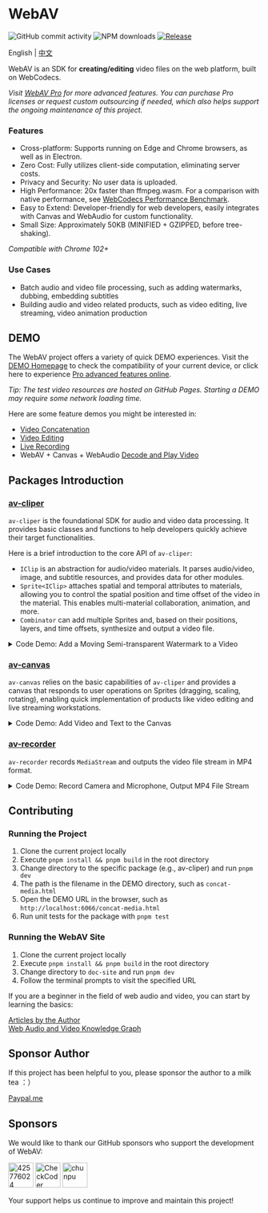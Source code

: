 # WebAV

![GitHub commit activity](https://img.shields.io/github/commit-activity/m/WebAV-Tech/WebAV)
![NPM downloads](https://img.shields.io/npm/dm/@webav/av-cliper)
[![Release](https://github.com/WebAV-Tech/WebAV/actions/workflows/release.yml/badge.svg)](https://github.com/WebAV-Tech/WebAV/actions/workflows/release.yml)

English | [中文](./README_CN.md)

WebAV is an SDK for **creating/editing** video files on the web platform, built on WebCodecs.

_Visit [WebAV Pro](https://github.com/WebAV-Tech/WebAV-Pro) for more advanced features. You can purchase Pro licenses or request custom outsourcing if needed, which also helps support the ongoing maintenance of this project._

### Features

- Cross-platform: Supports running on Edge and Chrome browsers, as well as in Electron.
- Zero Cost: Fully utilizes client-side computation, eliminating server costs.
- Privacy and Security: No user data is uploaded.
- High Performance: 20x faster than ffmpeg.wasm. For a comparison with native performance, see [WebCodecs Performance Benchmark](https://hughfenghen.github.io/posts/2024/07/27/webcodecs-performance-benchmark/).
- Easy to Extend: Developer-friendly for web developers, easily integrates with Canvas and WebAudio for custom functionality.
- Small Size: Approximately 50KB (MINIFIED + GZIPPED, before tree-shaking).

_Compatible with Chrome 102+_

### Use Cases

- Batch audio and video file processing, such as adding watermarks, dubbing, embedding subtitles
- Building audio and video related products, such as video editing, live streaming, video animation production

## DEMO

The WebAV project offers a variety of quick DEMO experiences. Visit the [DEMO Homepage](https://webav-tech.github.io/WebAV/demo) to check the compatibility of your current device, or click here to experience [Pro advanced features online](https://webav-tech.github.io/WebAV-Pro/demo).

_Tip: The test video resources are hosted on GitHub Pages. Starting a DEMO may require some network loading time._

Here are some feature demos you might be interested in:

- [Video Concatenation](https://webav-tech.github.io/WebAV/demo/2_1-concat-video)
- [Video Editing](https://webav-tech.github.io/WebAV/demo/6_4-video-editor)
- [Live Recording](https://webav-tech.github.io/WebAV/demo/4_2-recorder-avcanvas)
- WebAV + Canvas + WebAudio [Decode and Play Video](https://webav-tech.github.io/WebAV/demo/1_1-decode-video)

## Packages Introduction

### [av-cliper](https://webav-tech.github.io/WebAV/_api/av-cliper/)

`av-cliper` is the foundational SDK for audio and video data processing. It provides basic classes and functions to help developers quickly achieve their target functionalities.

Here is a brief introduction to the core API of `av-cliper`:

- `IClip` is an abstraction for audio/video materials. It parses audio/video, image, and subtitle resources, and provides data for other modules.
- `Sprite<IClip>` attaches spatial and temporal attributes to materials, allowing you to control the spatial position and time offset of the video in the material. This enables multi-material collaboration, animation, and more.
- `Combinator` can add multiple Sprites and, based on their positions, layers, and time offsets, synthesize and output a video file.

<details>
<summary style="cursor: pointer;"> Code Demo: Add a Moving Semi-transparent Watermark to a Video </summary>

```js
import {
  ImgClip,
  MP4Clip,
  OffscreenSprite,
  renderTxt2ImgBitmap,
  Combinator,
} from '@webav/av-cliper';

const spr1 = new OffscreenSprite(
  new MP4Clip((await fetch('./video/bunny.mp4')).body),
);
const spr2 = new OffscreenSprite(
  new ImgClip(
    await renderTxt2ImgBitmap(
      'Watermark',
      `font-size:40px; color: white; text-shadow: 2px 2px 6px red;`,
    ),
  ),
);
spr2.time = { offset: 0, duration: 5e6 };
spr2.setAnimation(
  {
    '0%': { x: 0, y: 0 },
    '25%': { x: 1200, y: 680 },
    '50%': { x: 1200, y: 0 },
    '75%': { x: 0, y: 680 },
    '100%': { x: 0, y: 0 },
  },
  { duration: 4e6, iterCount: 1 },
);
spr2.zIndex = 10;
spr2.opacity = 0.5;

const com = new Combinator({
  width: 1280,
  height: 720,
});

await com.addSprite(spr1);
await com.addSprite(spr2);

com.output(); // => ReadableStream
```

</details>

### [av-canvas](https://webav-tech.github.io/WebAV/_api/av-canvas/)

`av-canvas` relies on the basic capabilities of `av-cliper` and provides a canvas that responds to user operations on Sprites (dragging, scaling, rotating), enabling quick implementation of products like video editing and live streaming workstations.

<details>
<summary style="cursor: pointer;"> Code Demo: Add Video and Text to the Canvas </summary>

```js
import {
  ImgClip,
  MP4Clip,
  VisibleSprite,
  renderTxt2ImgBitmap,
} from '@webav/av-cliper';
import { AVCanvas } from '@webav/av-canvas';

const avCvs = new AVCanvas(document.querySelector('#app'), {
  width: 1280,
  height: 720,
});

const spr1 = new VisibleSprite(
  new MP4Clip((await fetch('./video/bunny.mp4')).body),
);
const spr2 = new VisibleSprite(
  new ImgClip(
    await renderTxt2ImgBitmap(
      'Watermark',
      `font-size:40px; color: white; text-shadow: 2px 2px 6px red;`,
    ),
  ),
);

await avCvs.add(spr1);
await avCvs.add(spr2);

// Export user-edited materials into a video
// (await avCvs.createCombinator()).output()

// Capture stream from the canvas (MediaStream) for live streaming or video recording
// avCvs.captureStream()
```

</details>

### [av-recorder](https://webav-tech.github.io/WebAV/_api/av-canvas/)

`av-recorder` records `MediaStream` and outputs the video file stream in MP4 format.

<details>
<summary style="cursor: pointer;"> Code Demo: Record Camera and Microphone, Output MP4 File Stream </summary>

```js
import { AVRecorder } from '@webav/av-recorder';
const mediaStream = await navigator.mediaDevices.getUserMedia({
  video: true,
  audio: true,
});

const recorder = new AVRecorder(mediaStream);
recorder.start(); // => ReadableStream
```

</details>

## Contributing

### Running the Project

1. Clone the current project locally
2. Execute `pnpm install && pnpm build` in the root directory
3. Change directory to the specific package (e.g., av-cliper) and run `pnpm dev`
4. The path is the filename in the DEMO directory, such as `concat-media.html`
5. Open the DEMO URL in the browser, such as `http://localhost:6066/concat-media.html`
6. Run unit tests for the package with `pnpm test`

### Running the WebAV Site

1. Clone the current project locally
2. Execute `pnpm install && pnpm build` in the root directory
3. Change directory to `doc-site` and run `pnpm dev`
4. Follow the terminal prompts to visit the specified URL

If you are a beginner in the field of web audio and video, you can start by learning the basics:

[Articles by the Author](https://webav-tech.github.io/WebAV/article)  
[Web Audio and Video Knowledge Graph](https://github.com/hughfenghen/WebAV-KnowledgeGraph)

## Sponsor Author

If this project has been helpful to you, please sponsor the author to a milk tea ：）

[Paypal.me](https://paypal.me/hughfenghen)

## Sponsors

We would like to thank our GitHub sponsors who support the development of WebAV:

<div>
  <a href="https://github.com/425776024"><img src="https://github.com/425776024.png" width="50" height="50" alt="425776024" /></a>
  <a href="https://github.com/CheckCoder"><img src="https://github.com/CheckCoder.png" width="50" height="50" alt="CheckCoder" /></a>
  <a href="https://github.com/chunpu"><img src="https://github.com/chunpu.png" width="50" height="50" alt="chunpu" /></a>
</div>

Your support helps us continue to improve and maintain this project!
